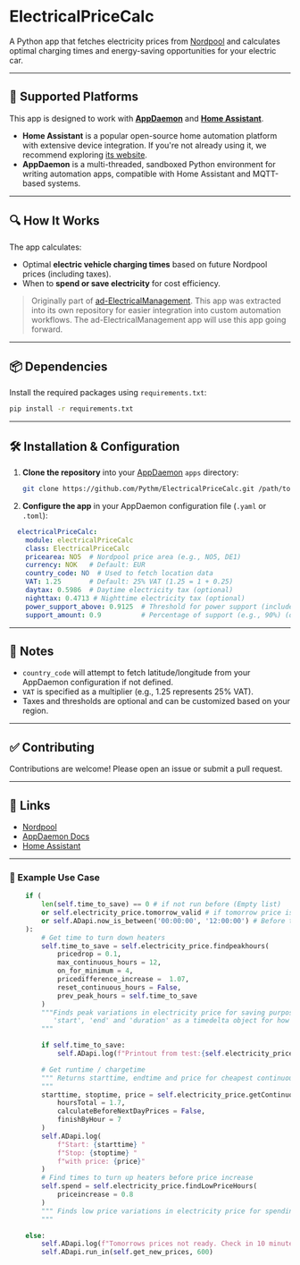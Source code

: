 # ElectricalPriceCalc

A Python app that fetches electricity prices from [Nordpool](https://www.nordpoolgroup.com/) and calculates optimal charging times and energy-saving opportunities for your electric car.

---

## 📱 Supported Platforms

This app is designed to work with [**AppDaemon**](https://github.com/AppDaemon/appdaemon) and [**Home Assistant**](https://www.home-assistant.io/).

- **Home Assistant** is a popular open-source home automation platform with extensive device integration. If you're not already using it, we recommend exploring [its website](https://www.home-assistant.io/).
- **AppDaemon** is a multi-threaded, sandboxed Python environment for writing automation apps, compatible with Home Assistant and MQTT-based systems.

---

## 🔍 How It Works

The app calculates:
- Optimal **electric vehicle charging times** based on future Nordpool prices (including taxes).
- When to **spend or save electricity** for cost efficiency.

> Originally part of [ad-ElectricalManagement](https://github.com/Pythm/ad-ElectricalManagement). This app was extracted into its own repository for easier integration into custom automation workflows. The ad-ElectricalManagement app will use this app going forward.

---

## 📦 Dependencies

Install the required packages using `requirements.txt`:

```bash
pip install -r requirements.txt
```

---

## 🛠️ Installation & Configuration

1. **Clone the repository** into your [AppDaemon](https://appdaemon.readthedocs.io/en/latest/) `apps` directory:
   ```bash
   git clone https://github.com/Pythm/ElectricalPriceCalc.git /path/to/appdaemon/apps/
   ```

2. **Configure the app** in your AppDaemon configuration file (`.yaml` or `.toml`):

```yaml
  electricalPriceCalc:
    module: electricalPriceCalc
    class: ElectricalPriceCalc
    pricearea: NO5  # Nordpool price area (e.g., NO5, DE1)
    currency: NOK   # Default: EUR
    country_code: NO  # Used to fetch location data
    VAT: 1.25       # Default: 25% VAT (1.25 = 1 + 0.25)
    daytax: 0.5986  # Daytime electricity tax (optional)
    nighttax: 0.4713 # Nighttime electricity tax (optional)
    power_support_above: 0.9125  # Threshold for power support (includes VAT) (optional)
    support_amount: 0.9          # Percentage of support (e.g., 90%) (optional)
```

---

## 📌 Notes

- `country_code` will attempt to fetch latitude/longitude from your AppDaemon configuration if not defined.
- `VAT` is specified as a multiplier (e.g., 1.25 represents 25% VAT).
- Taxes and thresholds are optional and can be customized based on your region.

---

## ✅ Contributing

Contributions are welcome! Please open an issue or submit a pull request.

---

## 🔗 Links

- [Nordpool](https://www.nordpoolgroup.com/)
- [AppDaemon Docs](https://appdaemon.readthedocs.io/en/latest/)
- [Home Assistant](https://www.home-assistant.io/)

---

### 📌 Example Use Case

```python
    if (
        len(self.time_to_save) == 0 # if not run before (Empty list)
        or self.electricity_price.tomorrow_valid # if tomorrow price is found
        or self.ADapi.now_is_between('00:00:00', '12:00:00') # Before tomorrow price is expected
    ):
        # Get time to turn down heaters
        self.time_to_save = self.electricity_price.findpeakhours(
            pricedrop = 0.1,
            max_continuous_hours = 12,
            on_for_minimum = 4,
            pricedifference_increase =  1.07,
            reset_continuous_hours = False,
            prev_peak_hours = self.time_to_save
        )
        """Finds peak variations in electricity price for saving purposes and returns list with datetime objects;
           'start', 'end' and 'duration' as a timedelta object for how long the electricity has been off.
        """

        if self.time_to_save:
            self.ADapi.log(f"Printout from test:{self.electricity_price.print_peaks(self.time_to_save)}")

        # Get runtime / chargetime
        """ Returns starttime, endtime and price for cheapest continuous hours with different results depenting on time the call was made.
        """
        starttime, stoptime, price = self.electricity_price.getContinuousCheapestTime(
            hoursTotal = 1.7,
            calculateBeforeNextDayPrices = False,
            finishByHour = 7
        )
        self.ADapi.log(
            f"Start: {starttime} "
            f"Stop: {stoptime} "
            f"with price: {price}"
        )
        # Find times to turn up heaters before price increase
        self.spend = self.electricity_price.findLowPriceHours(
            priceincrease = 0.8
        )
        """ Finds low price variations in electricity price for spending purposes and returns list with datetime objects.
        """

    else:
        self.ADapi.log(f"Tomorrows prices not ready. Check in 10 minutes") ###
        self.ADapi.run_in(self.get_new_prices, 600)

```
